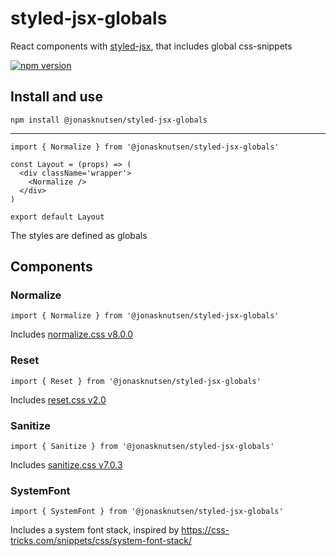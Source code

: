 # styled-jsx-globals

React components with [styled-jsx](https://github.com/zeit/styled-jsx), that includes global css-snippets

[![npm version](https://badge.fury.io/js/%40jonasknutsen%2Fstyled-jsx-globals.svg)](https://badge.fury.io/js/%40jonasknutsen%2Fstyled-jsx-globals)

## Install and use
    npm install @jonasknutsen/styled-jsx-globals

---

    import { Normalize } from '@jonasknutsen/styled-jsx-globals'

    const Layout = (props) => (
      <div className='wrapper'>
        <Normalize />
      </div>
    )

    export default Layout

The styles are defined as globals

## Components
### Normalize
    import { Normalize } from '@jonasknutsen/styled-jsx-globals'

Includes [normalize.css v8.0.0](https://github.com/necolas/normalize.css)

### Reset
    import { Reset } from '@jonasknutsen/styled-jsx-globals'

Includes [reset.css v2.0](https://meyerweb.com/eric/tools/css/reset/)

### Sanitize
    import { Sanitize } from '@jonasknutsen/styled-jsx-globals'

Includes [sanitize.css v7.0.3](https://github.com/csstools/sanitize.css)

### SystemFont
    import { SystemFont } from '@jonasknutsen/styled-jsx-globals'

Includes a system font stack, inspired by https://css-tricks.com/snippets/css/system-font-stack/
